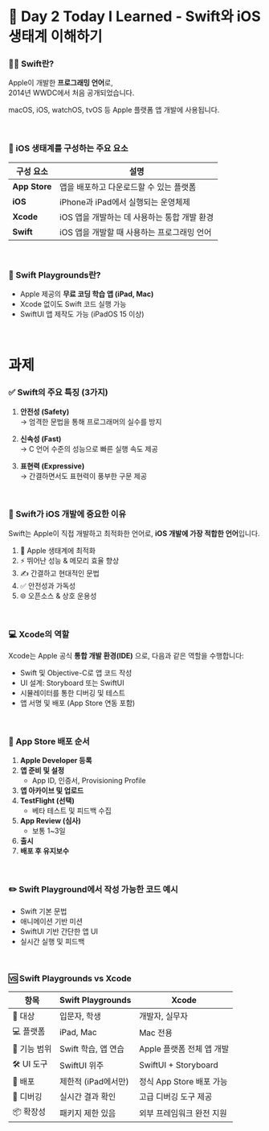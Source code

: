 # 📘 Day 2 Today I Learned - Swift와 iOS생태계 이해하기

### 🧑‍💻 Swift란?
Apple이 개발한 **프로그래밍 언어**로,  
2014년 WWDC에서 처음 공개되었습니다.  

macOS, iOS, watchOS, tvOS 등 Apple 플랫폼 앱 개발에 사용됩니다.

<br>

### 🍏 iOS 생태계를 구성하는 주요 요소

| 구성 요소       | 설명                                             |
|----------------|--------------------------------------------------|
| **App Store**  | 앱을 배포하고 다운로드할 수 있는 플랫폼         |
| **iOS**        | iPhone과 iPad에서 실행되는 운영체제             |
| **Xcode**      | iOS 앱을 개발하는 데 사용하는 통합 개발 환경    |
| **Swift**      | iOS 앱을 개발할 때 사용하는 프로그래밍 언어     |

<br>

### 🧪 Swift Playgrounds란?

- Apple 제공의 **무료 코딩 학습 앱 (iPad, Mac)**
- Xcode 없이도 Swift 코드 실행 가능
- SwiftUI 앱 제작도 가능 (iPadOS 15 이상)

<br>

# 과제


### ✅ Swift의 주요 특징 (3가지)

1. **안전성 (Safety)**  
   → 엄격한 문법을 통해 프로그래머의 실수를 방지

2. **신속성 (Fast)**  
   → C 언어 수준의 성능으로 빠른 실행 속도 제공

3. **표현력 (Expressive)**  
   → 간결하면서도 표현력이 풍부한 구문 제공

<br>

### 📱 Swift가 iOS 개발에 중요한 이유

Swift는 Apple이 직접 개발하고 최적화한 언어로, **iOS 개발에 가장 적합한 언어**입니다.  

1. 🍎 Apple 생태계에 최적화
2. ⚡ 뛰어난 성능 & 메모리 효율 향상
3. ✍️ 간결하고 현대적인 문법
4. ✅ 안전성과 가독성
5. 🌐 오픈소스 & 상호 운용성  

<br>

### 💻 Xcode의 역할

Xcode는 Apple 공식 **통합 개발 환경(IDE)** 으로, 다음과 같은 역할을 수행합니다:

- Swift 및 Objective-C로 앱 코드 작성
- UI 설계: Storyboard 또는 SwiftUI
- 시뮬레이터를 통한 디버깅 및 테스트
- 앱 서명 및 배포 (App Store 연동 포함)

<br>

### 🚀 App Store 배포 순서

1. **Apple Developer 등록**
2. **앱 준비 및 설정**  
   - App ID, 인증서, Provisioning Profile
3. **앱 아카이브 및 업로드**
4. **TestFlight (선택)**  
   - 베타 테스트 및 피드백 수집
5. **App Review (심사)**  
   - 보통 1~3일
6. **출시**
7. **배포 후 유지보수**

<br>

### ✏️ Swift Playground에서 작성 가능한 코드 예시

- Swift 기본 문법
- 애니메이션 기반 미션
- SwiftUI 기반 간단한 앱 UI
- 실시간 실행 및 피드백

<br>

### 🆚 Swift Playgrounds vs Xcode

| 항목              | Swift Playgrounds     | Xcode                         |
|-------------------|------------------------|-------------------------------|
| 🎯 대상           | 입문자, 학생           | 개발자, 실무자                |
| 💻 플랫폼         | iPad, Mac              | Mac 전용                      |
| 🔧 기능 범위       | Swift 학습, 앱 연습     | Apple 플랫폼 전체 앱 개발     |
| 🛠 UI 도구        | SwiftUI 위주           | SwiftUI + Storyboard          |
| 🚀 배포           | 제한적 (iPad에서만)     | 정식 App Store 배포 가능     |
| 🐞 디버깅         | 실시간 결과 확인       | 고급 디버깅 도구 제공         |
| 📦 확장성         | 패키지 제한 있음        | 외부 프레임워크 완전 지원     |
